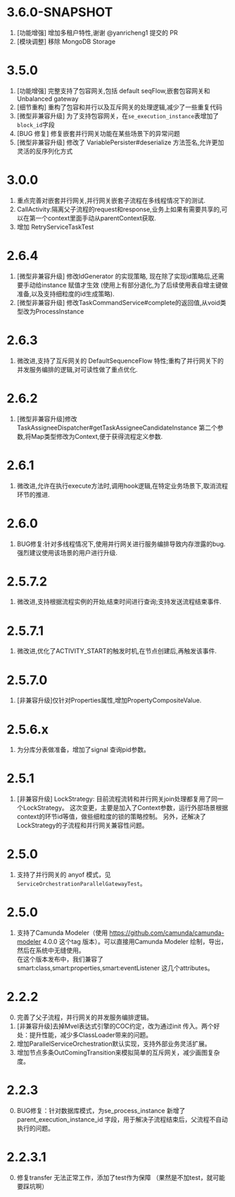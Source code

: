 # 3.6.0-SNAPSHOT
1. [功能增强] 增加多租户特性,谢谢  @yanricheng1 提交的 PR
2. [模块调整] 移除 MongoDB Storage

# 3.5.0
1. [功能增强] 完整支持了包容网关,包括 default seqFlow,嵌套包容网关和 Unbalanced gateway
2. [细节重构] 重构了包容和并行以及互斥网关的处理逻辑,减少了一些重复代码
3. [微型非兼容升级] 为了支持包容网关，在`se_execution_instance`表增加了 `block_id`字段
4. [BUG 修复] 修复嵌套并行网关功能在某些场景下的异常问题
5. [微型非兼容升级] 修改了 VariablePersister#deserialize 方法签名,允许更加灵活的反序列化方式

# 3.0.0
1. 重点完善对嵌套并行网关,并行网关嵌套子流程在多线程情况下的测试.
2. CallActivity:隔离父子流程的request和response,业务上如果有需要共享的,可以在第一个context里面手动从parentContext获取.
3. 增加 RetryServiceTaskTest

# 2.6.4
1. [微型非兼容升级] 修改IdGenerator 的实现策略, 现在除了实现id策略后,还需要手动给instance 赋值才生效 (使用上有部分退化,为了后续使用表自增主键做准备,以及支持细粒度的id生成策略). 
2. [微型非兼容升级] 修改TaskCommandService#complete的返回值,从void类型改为ProcessInstance

# 2.6.3
1. 微改进,支持了互斥网关的 DefaultSequenceFlow 特性;重构了并行网关下的并发服务编排的逻辑,对可读性做了重点优化.

# 2.6.2
1. [微型非兼容升级]修改TaskAssigneeDispatcher#getTaskAssigneeCandidateInstance 第二个参数,将Map类型修改为Context,便于获得流程定义参数.

# 2.6.1
1. 微改进,允许在执行execute方法时,调用hook逻辑,在特定业务场景下,取消流程环节的推进.

# 2.6.0
1. BUG修复:针对多线程情况下,使用并行网关进行服务编排导致内存泄露的bug. 强烈建议使用该场景的用户进行升级.

# 2.5.7.2
1. 微改进,支持根据流程实例的开始,结束时间进行查询;支持发送流程结束事件.

# 2.5.7.1
1. 微改进,优化了ACTIVITY_START的触发时机,在节点创建后,再触发该事件.

# 2.5.7.0
1. [非兼容升级]仅针对Properties属性,增加PropertyCompositeValue. 

# 2.5.6.x
1. 为分库分表做准备，增加了signal 查询pid参数。

# 2.5.1
1.  [非兼容升级] LockStrategy: 目前流程流转和并行网关join处理都复用了同一个LockStrategy。 这次变更，主要是加入了Context参数，运行外部场景根据context的环节id等值，做些细粒度的锁的策略控制。
 另外，还解决了LockStrategy的子流程和并行网关兼容性问题。

# 2.5.0
1. 支持了并行网关的 anyof 模式，见`ServiceOrchestrationParallelGatewayTest`。

# 2.5.0
1. 支持了Camunda Modeler（使用 https://github.com/camunda/camunda-modeler 4.0.0 这个tag 版本）。可以直接用Camunda Modeler 绘制，导出，然后在系统中无缝使用。   
在这个版本发布中，我们兼容了  smart:class,smart:properties,smart:eventListener 这几个attributes。 

# 2.2.2
0. 完善了父子流程，并行网关的并发服务编排逻辑。
1. [非兼容升级]去掉Mvel表达式引擎的COC约定，改为通过init 传入。两个好处：提升性能，减少多ClassLoader带来的问题。
2. 增加ParallelServiceOrchestration默认实现，支持外部业务灵活扩展。
3. 增加节点多条OutComingTransition来模拟简单的互斥网关，减少画图复杂度。

# 2.2.3
0. BUG修复：针对数据库模式，为se_process_instance 新增了parent_execution_instance_id 字段，用于解决子流程结束后，父流程不自动执行的问题。

# 2.2.3.1
0. 修复transfer 无法正常工作，添加了test作为保障 （果然是不加test，就可能要踩坑啊）
